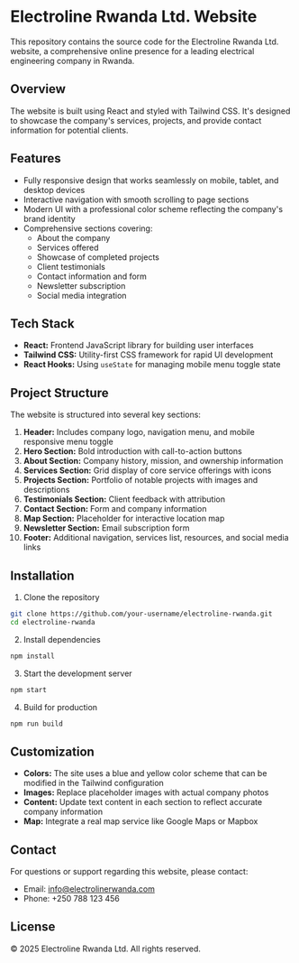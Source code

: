 # Electroline Rwanda Ltd. Website

This repository contains the source code for the Electroline Rwanda Ltd. website, a comprehensive online presence for a leading electrical engineering company in Rwanda.

## Overview

The website is built using React and styled with Tailwind CSS. It's designed to showcase the company's services, projects, and provide contact information for potential clients.

## Features

- Fully responsive design that works seamlessly on mobile, tablet, and desktop devices
- Interactive navigation with smooth scrolling to page sections
- Modern UI with a professional color scheme reflecting the company's brand identity
- Comprehensive sections covering:
  - About the company
  - Services offered
  - Showcase of completed projects
  - Client testimonials
  - Contact information and form
  - Newsletter subscription
  - Social media integration

## Tech Stack

- **React:** Frontend JavaScript library for building user interfaces
- **Tailwind CSS:** Utility-first CSS framework for rapid UI development
- **React Hooks:** Using `useState` for managing mobile menu toggle state

## Project Structure

The website is structured into several key sections:

1. **Header:** Includes company logo, navigation menu, and mobile responsive menu toggle
2. **Hero Section:** Bold introduction with call-to-action buttons
3. **About Section:** Company history, mission, and ownership information
4. **Services Section:** Grid display of core service offerings with icons
5. **Projects Section:** Portfolio of notable projects with images and descriptions
6. **Testimonials Section:** Client feedback with attribution
7. **Contact Section:** Form and company information
8. **Map Section:** Placeholder for interactive location map
9. **Newsletter Section:** Email subscription form
10. **Footer:** Additional navigation, services list, resources, and social media links

## Installation

1. Clone the repository
```bash
git clone https://github.com/your-username/electroline-rwanda.git
cd electroline-rwanda
```

2. Install dependencies
```bash
npm install
```

3. Start the development server
```bash
npm start
```

4. Build for production
```bash
npm run build
```

## Customization

- **Colors:** The site uses a blue and yellow color scheme that can be modified in the Tailwind configuration
- **Images:** Replace placeholder images with actual company photos
- **Content:** Update text content in each section to reflect accurate company information
- **Map:** Integrate a real map service like Google Maps or Mapbox

## Contact

For questions or support regarding this website, please contact:
- Email: info@electrolinerwanda.com
- Phone: +250 788 123 456

## License

© 2025 Electroline Rwanda Ltd. All rights reserved.